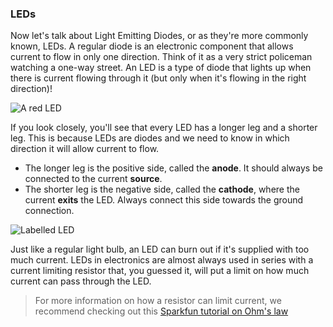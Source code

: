 ### LEDs

Now let's talk about Light Emitting Diodes, or as they're more commonly known, LEDs. A regular diode is an electronic component that allows current to flow in only one direction. Think of it as a very strict policeman watching a one-way street. An LED is a type of diode that lights up when there is current flowing through it (but only when it's flowing in the right direction)!

<!-- // DONE: IMAGE: good image of an LED -->
![A red LED](https://raw.githubusercontent.com/OnionIoT/Onion-Docs/master/Omega2/Kit-Guides/img/shared-led-photo.jpg)

If you look closely, you'll see that every LED has a longer leg and a shorter leg. This is because LEDs are diodes and we need to know in which direction it will allow current to flow. 

* The longer leg is the positive side, called the **anode**. It should always be connected to the current **source**. 
* The shorter leg is the negative side, called the **cathode**, where the current **exits** the LED. Always connect this side towards the ground connection.

![Labelled LED](https://raw.githubusercontent.com/OnionIoT/Onion-Docs/master/Omega2/Kit-Guides/img/shared-led-labelled.png)

<!-- // DONE: this image is really good but doesn't show the difference between the cathode and anode. Need something like: https://cdn.sparkfun.com/assets/learn_tutorials/2/7/5/LED_drawing_01.png (pls don't just jack this image) -->


Just like a regular light bulb, an LED can burn out if it's supplied with too much current. LEDs in electronics are almost always used in series with a current limiting resistor that, you guessed it, will put a limit on how much current can pass through the LED.

> For more information on how a resistor can limit current, we recommend checking out this [Sparkfun tutorial on Ohm's law](https://learn.sparkfun.com/tutorials/voltage-current-resistance-and-ohms-law)
